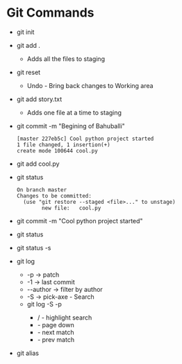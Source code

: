 # Git Commands

- git init
- git add .
  - Adds all the files to staging
- git reset
  - Undo - Bring back changes to Working area
- git add story.txt
  - Adds one file at a time to staging
- git commit -m "Begining of Bahuballi"

  ```shell
  [master 227eb5c] Cool python project started
  1 file changed, 1 insertion(+)
  create mode 100644 cool.py
  ```

- git add cool.py
- git status

  ```shell
  On branch master
  Changes to be committed:
    (use "git restore --staged <file>..." to unstage)
          new file:   cool.py
  ```

- git commit -m "Cool python project started"
- git status
- git status -s
- git log
  - -p -> patch
  - -1 -> last commit
  - --author -> filter by author
  - -S -> pick-axe - Search
  - git log -S<word> -p
    - /<word> - highlight search
    - <space> - page down
    - <n> - next match
    - <N> - prev match
- git alias
